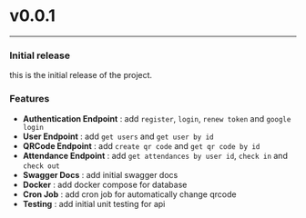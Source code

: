 # v0.0.1

___

### Initial release

this is the initial release of the project.

### Features

- **Authentication Endpoint** : add `register`,  `login`, `renew token` and `google login`
- **User Endpoint** : add `get users` and `get user by id`
- **QRCode Endpoint** : add `create qr code` and `get qr code by id`
- **Attendance Endpoint** : add `get attendances by user id`, `check in` and `check out`
- **Swagger Docs** : add initial swagger docs
- **Docker** : add docker compose for database
- **Cron Job** : add cron job for automatically change qrcode
- **Testing** : add initial unit testing for api
